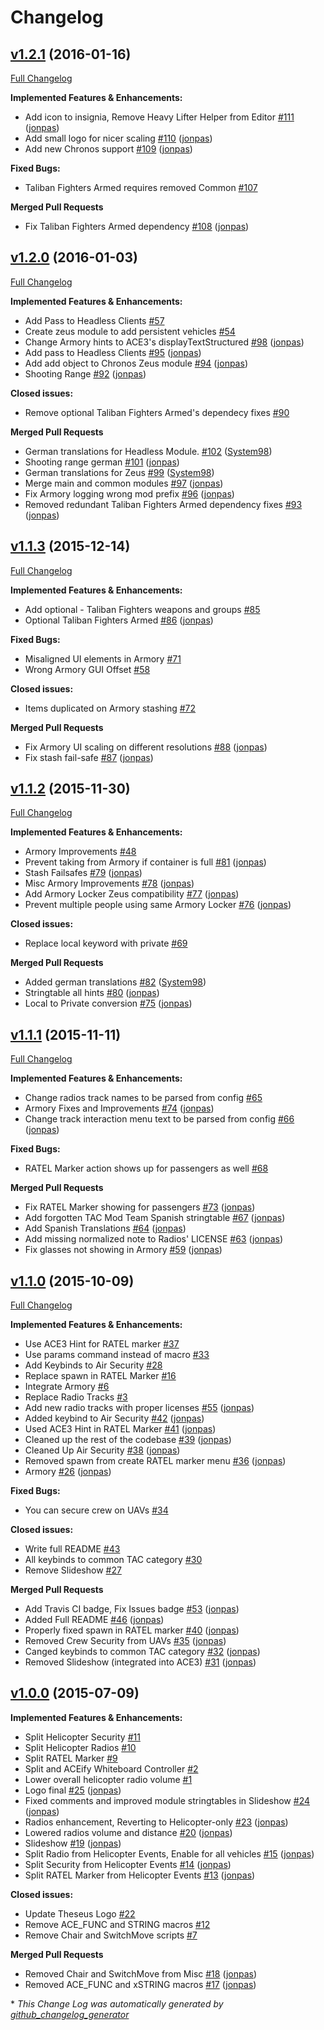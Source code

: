 # Changelog

## [v1.2.1](https://github.com/Theseus-Aegis/tac-a3-mods/tree/v1.2.1) (2016-01-16)
[Full Changelog](https://github.com/Theseus-Aegis/tac-a3-mods/compare/v1.2.0...v1.2.1)

**Implemented Features & Enhancements:**

- Add icon to insignia, Remove Heavy Lifter Helper from Editor [\#111](https://github.com/Theseus-Aegis/tac-a3-mods/pull/111) ([jonpas](https://github.com/jonpas))
- Add small logo for nicer scaling [\#110](https://github.com/Theseus-Aegis/tac-a3-mods/pull/110) ([jonpas](https://github.com/jonpas))
- Add new Chronos support [\#109](https://github.com/Theseus-Aegis/tac-a3-mods/pull/109) ([jonpas](https://github.com/jonpas))

**Fixed Bugs:**

- Taliban Fighters Armed requires removed Common [\#107](https://github.com/Theseus-Aegis/tac-a3-mods/issues/107)

**Merged Pull Requests**

- Fix Taliban Fighters Armed dependency [\#108](https://github.com/Theseus-Aegis/tac-a3-mods/pull/108) ([jonpas](https://github.com/jonpas))

## [v1.2.0](https://github.com/Theseus-Aegis/tac-a3-mods/tree/v1.2.0) (2016-01-03)
[Full Changelog](https://github.com/Theseus-Aegis/tac-a3-mods/compare/v1.1.3...v1.2.0)

**Implemented Features & Enhancements:**

- Add Pass to Headless Clients [\#57](https://github.com/Theseus-Aegis/tac-a3-mods/issues/57)
- Create zeus module to add persistent vehicles [\#54](https://github.com/Theseus-Aegis/tac-a3-mods/issues/54)
- Change Armory hints to ACE3's displayTextStructured [\#98](https://github.com/Theseus-Aegis/tac-a3-mods/pull/98) ([jonpas](https://github.com/jonpas))
- Add pass to Headless Clients [\#95](https://github.com/Theseus-Aegis/tac-a3-mods/pull/95) ([jonpas](https://github.com/jonpas))
- Add add object to Chronos Zeus module [\#94](https://github.com/Theseus-Aegis/tac-a3-mods/pull/94) ([jonpas](https://github.com/jonpas))
- Shooting Range [\#92](https://github.com/Theseus-Aegis/tac-a3-mods/pull/92) ([jonpas](https://github.com/jonpas))

**Closed issues:**

- Remove optional Taliban Fighters Armed's dependecy fixes [\#90](https://github.com/Theseus-Aegis/tac-a3-mods/issues/90)

**Merged Pull Requests**

- German translations for Headless Module. [\#102](https://github.com/Theseus-Aegis/tac-a3-mods/pull/102) ([System98](https://github.com/System98))
- Shooting range german [\#101](https://github.com/Theseus-Aegis/tac-a3-mods/pull/101) ([jonpas](https://github.com/jonpas))
- German translations for Zeus [\#99](https://github.com/Theseus-Aegis/tac-a3-mods/pull/99) ([System98](https://github.com/System98))
- Merge main and common modules [\#97](https://github.com/Theseus-Aegis/tac-a3-mods/pull/97) ([jonpas](https://github.com/jonpas))
- Fix Armory logging wrong mod prefix [\#96](https://github.com/Theseus-Aegis/tac-a3-mods/pull/96) ([jonpas](https://github.com/jonpas))
- Removed redundant Taliban Fighters Armed dependency fixes [\#93](https://github.com/Theseus-Aegis/tac-a3-mods/pull/93) ([jonpas](https://github.com/jonpas))

## [v1.1.3](https://github.com/Theseus-Aegis/tac-a3-mods/tree/v1.1.3) (2015-12-14)
[Full Changelog](https://github.com/Theseus-Aegis/tac-a3-mods/compare/v1.1.2...v1.1.3)

**Implemented Features & Enhancements:**

- Add optional - Taliban Fighters weapons and groups [\#85](https://github.com/Theseus-Aegis/tac-a3-mods/issues/85)
- Optional Taliban Fighters Armed [\#86](https://github.com/Theseus-Aegis/tac-a3-mods/pull/86) ([jonpas](https://github.com/jonpas))

**Fixed Bugs:**

- Misaligned UI elements in Armory [\#71](https://github.com/Theseus-Aegis/tac-a3-mods/issues/71)
- Wrong Armory GUI Offset [\#58](https://github.com/Theseus-Aegis/tac-a3-mods/issues/58)

**Closed issues:**

- Items duplicated on Armory stashing [\#72](https://github.com/Theseus-Aegis/tac-a3-mods/issues/72)

**Merged Pull Requests**

- Fix Armory UI scaling on different resolutions [\#88](https://github.com/Theseus-Aegis/tac-a3-mods/pull/88) ([jonpas](https://github.com/jonpas))
- Fix stash fail-safe [\#87](https://github.com/Theseus-Aegis/tac-a3-mods/pull/87) ([jonpas](https://github.com/jonpas))

## [v1.1.2](https://github.com/Theseus-Aegis/tac-a3-mods/tree/v1.1.2) (2015-11-30)
[Full Changelog](https://github.com/Theseus-Aegis/tac-a3-mods/compare/v1.1.1...v1.1.2)

**Implemented Features & Enhancements:**

- Armory Improvements [\#48](https://github.com/Theseus-Aegis/tac-a3-mods/issues/48)
- Prevent taking from Armory if container is full [\#81](https://github.com/Theseus-Aegis/tac-a3-mods/pull/81) ([jonpas](https://github.com/jonpas))
- Stash Failsafes [\#79](https://github.com/Theseus-Aegis/tac-a3-mods/pull/79) ([jonpas](https://github.com/jonpas))
- Misc Armory Improvements [\#78](https://github.com/Theseus-Aegis/tac-a3-mods/pull/78) ([jonpas](https://github.com/jonpas))
- Add Armory Locker Zeus compatibility [\#77](https://github.com/Theseus-Aegis/tac-a3-mods/pull/77) ([jonpas](https://github.com/jonpas))
- Prevent multiple people using same Armory Locker [\#76](https://github.com/Theseus-Aegis/tac-a3-mods/pull/76) ([jonpas](https://github.com/jonpas))

**Closed issues:**

- Replace local keyword with private [\#69](https://github.com/Theseus-Aegis/tac-a3-mods/issues/69)

**Merged Pull Requests**

- Added german translations [\#82](https://github.com/Theseus-Aegis/tac-a3-mods/pull/82) ([System98](https://github.com/System98))
- Stringtable all hints [\#80](https://github.com/Theseus-Aegis/tac-a3-mods/pull/80) ([jonpas](https://github.com/jonpas))
- Local to Private conversion [\#75](https://github.com/Theseus-Aegis/tac-a3-mods/pull/75) ([jonpas](https://github.com/jonpas))

## [v1.1.1](https://github.com/Theseus-Aegis/tac-a3-mods/tree/v1.1.1) (2015-11-11)
[Full Changelog](https://github.com/Theseus-Aegis/tac-a3-mods/compare/v1.1.0...v1.1.1)

**Implemented Features & Enhancements:**

- Change radios track names to be parsed from config [\#65](https://github.com/Theseus-Aegis/tac-a3-mods/issues/65)
- Armory Fixes and Improvements [\#74](https://github.com/Theseus-Aegis/tac-a3-mods/pull/74) ([jonpas](https://github.com/jonpas))
- Change track interaction menu text to be parsed from config [\#66](https://github.com/Theseus-Aegis/tac-a3-mods/pull/66) ([jonpas](https://github.com/jonpas))

**Fixed Bugs:**

- RATEL Marker action shows up for passengers as well [\#68](https://github.com/Theseus-Aegis/tac-a3-mods/issues/68)

**Merged Pull Requests**

- Fix RATEL Marker showing for passengers [\#73](https://github.com/Theseus-Aegis/tac-a3-mods/pull/73) ([jonpas](https://github.com/jonpas))
- Add forgotten TAC Mod Team Spanish stringtable [\#67](https://github.com/Theseus-Aegis/tac-a3-mods/pull/67) ([jonpas](https://github.com/jonpas))
- Add Spanish Translations [\#64](https://github.com/Theseus-Aegis/tac-a3-mods/pull/64) ([jonpas](https://github.com/jonpas))
- Add missing normalized note to Radios' LICENSE [\#63](https://github.com/Theseus-Aegis/tac-a3-mods/pull/63) ([jonpas](https://github.com/jonpas))
- Fix glasses not showing in Armory [\#59](https://github.com/Theseus-Aegis/tac-a3-mods/pull/59) ([jonpas](https://github.com/jonpas))

## [v1.1.0](https://github.com/Theseus-Aegis/tac-a3-mods/tree/v1.1.0) (2015-10-09)
[Full Changelog](https://github.com/Theseus-Aegis/tac-a3-mods/compare/v1.0.0...v1.1.0)

**Implemented Features & Enhancements:**

- Use ACE3 Hint for RATEL marker [\#37](https://github.com/Theseus-Aegis/tac-a3-mods/issues/37)
- Use params command instead of macro [\#33](https://github.com/Theseus-Aegis/tac-a3-mods/issues/33)
- Add Keybinds to Air Security [\#28](https://github.com/Theseus-Aegis/tac-a3-mods/issues/28)
- Replace spawn in RATEL Marker [\#16](https://github.com/Theseus-Aegis/tac-a3-mods/issues/16)
- Integrate Armory [\#6](https://github.com/Theseus-Aegis/tac-a3-mods/issues/6)
- Replace Radio Tracks [\#3](https://github.com/Theseus-Aegis/tac-a3-mods/issues/3)
- Add new radio tracks with proper licenses [\#55](https://github.com/Theseus-Aegis/tac-a3-mods/pull/55) ([jonpas](https://github.com/jonpas))
- Added keybind to Air Security [\#42](https://github.com/Theseus-Aegis/tac-a3-mods/pull/42) ([jonpas](https://github.com/jonpas))
- Used ACE3 Hint in RATEL Marker [\#41](https://github.com/Theseus-Aegis/tac-a3-mods/pull/41) ([jonpas](https://github.com/jonpas))
- Cleaned up the rest of the codebase [\#39](https://github.com/Theseus-Aegis/tac-a3-mods/pull/39) ([jonpas](https://github.com/jonpas))
- Cleaned Up Air Security [\#38](https://github.com/Theseus-Aegis/tac-a3-mods/pull/38) ([jonpas](https://github.com/jonpas))
- Removed spawn from create RATEL marker menu [\#36](https://github.com/Theseus-Aegis/tac-a3-mods/pull/36) ([jonpas](https://github.com/jonpas))
- Armory [\#26](https://github.com/Theseus-Aegis/tac-a3-mods/pull/26) ([jonpas](https://github.com/jonpas))

**Fixed Bugs:**

- You can secure crew on UAVs [\#34](https://github.com/Theseus-Aegis/tac-a3-mods/issues/34)

**Closed issues:**

- Write full README [\#43](https://github.com/Theseus-Aegis/tac-a3-mods/issues/43)
- All keybinds to common TAC category [\#30](https://github.com/Theseus-Aegis/tac-a3-mods/issues/30)
- Remove Slideshow [\#27](https://github.com/Theseus-Aegis/tac-a3-mods/issues/27)

**Merged Pull Requests**

- Add Travis CI badge, Fix Issues badge [\#53](https://github.com/Theseus-Aegis/tac-a3-mods/pull/53) ([jonpas](https://github.com/jonpas))
- Added Full README [\#46](https://github.com/Theseus-Aegis/tac-a3-mods/pull/46) ([jonpas](https://github.com/jonpas))
- Properly fixed spawn in RATEL marker [\#40](https://github.com/Theseus-Aegis/tac-a3-mods/pull/40) ([jonpas](https://github.com/jonpas))
- Removed Crew Security from UAVs [\#35](https://github.com/Theseus-Aegis/tac-a3-mods/pull/35) ([jonpas](https://github.com/jonpas))
- Canged keybinds to common TAC category [\#32](https://github.com/Theseus-Aegis/tac-a3-mods/pull/32) ([jonpas](https://github.com/jonpas))
- Removed Slideshow \(integrated into ACE3\) [\#31](https://github.com/Theseus-Aegis/tac-a3-mods/pull/31) ([jonpas](https://github.com/jonpas))

## [v1.0.0](https://github.com/Theseus-Aegis/tac-a3-mods/tree/v1.0.0) (2015-07-09)
**Implemented Features & Enhancements:**

- Split Helicopter Security [\#11](https://github.com/Theseus-Aegis/tac-a3-mods/issues/11)
- Split Helicopter Radios [\#10](https://github.com/Theseus-Aegis/tac-a3-mods/issues/10)
- Split RATEL Marker [\#9](https://github.com/Theseus-Aegis/tac-a3-mods/issues/9)
- Split and ACEify Whiteboard Controller [\#2](https://github.com/Theseus-Aegis/tac-a3-mods/issues/2)
- Lower overall helicopter radio volume [\#1](https://github.com/Theseus-Aegis/tac-a3-mods/issues/1)
- Logo final [\#25](https://github.com/Theseus-Aegis/tac-a3-mods/pull/25) ([jonpas](https://github.com/jonpas))
- Fixed comments and improved module stringtables in Slideshow [\#24](https://github.com/Theseus-Aegis/tac-a3-mods/pull/24) ([jonpas](https://github.com/jonpas))
- Radios enhancement, Reverting to Helicopter-only [\#23](https://github.com/Theseus-Aegis/tac-a3-mods/pull/23) ([jonpas](https://github.com/jonpas))
- Lowered radios volume and distance [\#20](https://github.com/Theseus-Aegis/tac-a3-mods/pull/20) ([jonpas](https://github.com/jonpas))
- Slideshow [\#19](https://github.com/Theseus-Aegis/tac-a3-mods/pull/19) ([jonpas](https://github.com/jonpas))
- Split Radio from Helicopter Events, Enable for all vehicles [\#15](https://github.com/Theseus-Aegis/tac-a3-mods/pull/15) ([jonpas](https://github.com/jonpas))
- Split Security from Helicopter Events [\#14](https://github.com/Theseus-Aegis/tac-a3-mods/pull/14) ([jonpas](https://github.com/jonpas))
- Split RATEL Marker from Helicopter Events [\#13](https://github.com/Theseus-Aegis/tac-a3-mods/pull/13) ([jonpas](https://github.com/jonpas))

**Closed issues:**

- Update Theseus Logo [\#22](https://github.com/Theseus-Aegis/tac-a3-mods/issues/22)
- Remove ACE\_FUNC and STRING macros [\#12](https://github.com/Theseus-Aegis/tac-a3-mods/issues/12)
- Remove Chair and SwitchMove scripts [\#7](https://github.com/Theseus-Aegis/tac-a3-mods/issues/7)

**Merged Pull Requests**

- Removed Chair and SwitchMove from Misc [\#18](https://github.com/Theseus-Aegis/tac-a3-mods/pull/18) ([jonpas](https://github.com/jonpas))
- Removed ACE\_FUNC and xSTRING macros [\#17](https://github.com/Theseus-Aegis/tac-a3-mods/pull/17) ([jonpas](https://github.com/jonpas))



\* *This Change Log was automatically generated by [github_changelog_generator](https://github.com/skywinder/Github-Changelog-Generator)*
